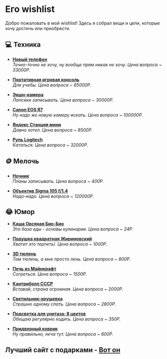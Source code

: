 # Его wishlist

Добро пожаловать в мой wishlist! Здесь я собрал вещи и цели, которые хочу достичь или приобрести.

## 💻 Техника
- **[Новый телефон](https://market.yandex.ru/cc/fApEb9t)**  
  _Точно-точно не хочу, ну вообще прям никак не хочу. Цена вопроса ~ 33000Р._

- **[Портативная игровая консоль](https://market.yandex.ru/cc/TNCAC8j)**  
  _Для учебы. Цена вопроса ~ 65000Р._

- **[Экшн-камера](https://market.yandex.ru/cc/FDt1fdT)**  
  _Лапсики записывать. Цена вопроса ~ 30000Р._

- **[Canon EOS R7](https://market.yandex.ru/cc/9QbuuHl)**  
  _Ну надо же новую камеру искать. Цена вопроса ~ 100000Р._

- **[Яндекс Станция мини](https://market.yandex.ru/cc/6GSD7wK)**  
  _Давно хотел. Цена вопроса ~ 8500Р._

- **[Руль Logitech](https://market.yandex.ru/cc/Nqn2QpK)**  
  _Кататься. Цена вопроса ~ 32000Р._


## 🪙 Мелочь
- **[Ночник](https://market.yandex.ru/cc/IYr1v4j)**  
  _Планы записывать. Цена вопроса ~ 400Р._

- **[Объектив Sigma 105 f/1.4](https://market.yandex.ru/cc/ITxuA3j)**  
  _Надо-надо. Цена вопроса ~ 120000Р._


## 😂 Юмор
- **[Каша Овсяная Био-Био](https://market.yandex.ru/cc/RyLwG5P)**  
  _Это база еды - основы кулинарии. Цена вопроса ~ 24Р._

- **[Подушка квадратная Жириновский](https://market.yandex.ru/cc/jPcCSDT)**  
  _Хватит это терпеть!. Цена вопроса ~ 1000Р._

- **[3D тюлень](https://market.yandex.ru/cc/LShEXCs)**  
  _Там тюлень, а мне просто лень. Цена вопроса ~ 800Р._

- **[Печь из Майнкрафт](https://market.yandex.ru/cc/Onv7C22)**  
  _Согреться. Цена вопроса ~ 1500Р._

- **[Кантриболл СССР](https://market.yandex.ru/cc/QJg2531)**  
  _Вставай, страна огромная. Цена вопроса ~ 2000Р._

- **[Светильник-хрущевка](https://market.yandex.ru/cc/9U74Omw)**  
  _Страшно одному спать. Цена вопроса ~ 2800Р._

- **[Подсветка для унитаза: 8 цветов](https://market.yandex.ru/cc/4PNP82E)**  
  _Обещаю регулярно ходить. Цена вопроса ~ 350Р._

- **[Придверный коврик](https://market.yandex.ru/cc/8k96Tiv)**  
  _Ну правильно, неча тут. Цена вопроса ~ 600Р._

## Лучший сайт с подарками - [Вот он](https://shop.pygen.ru/)